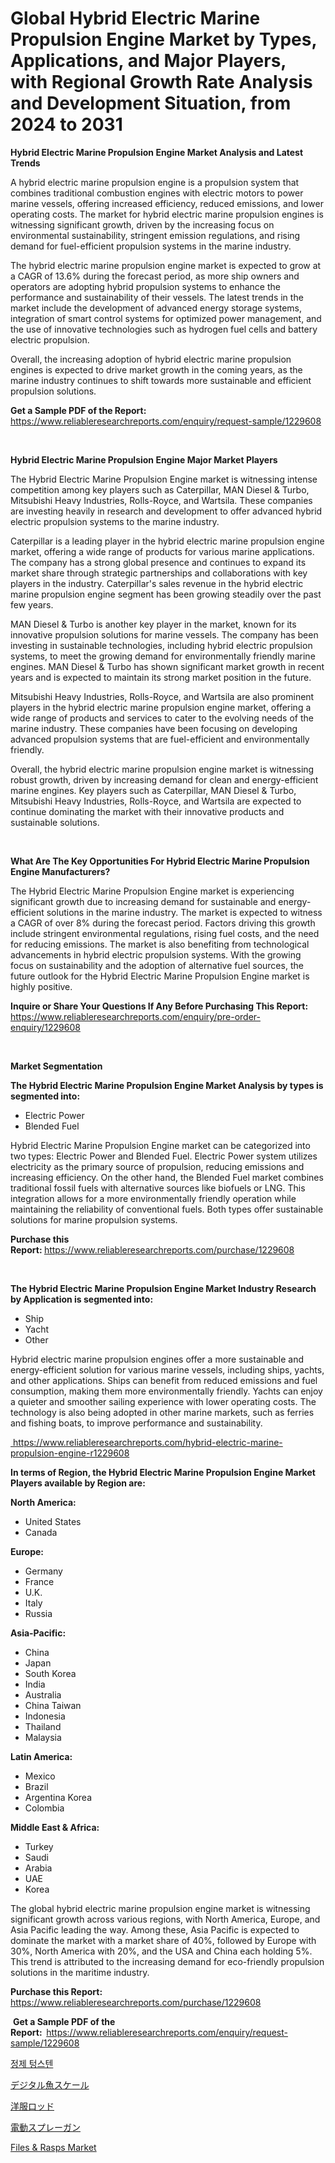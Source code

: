 <p><h1>Global Hybrid Electric Marine Propulsion Engine Market by Types, Applications, and Major Players, with Regional Growth Rate Analysis and Development Situation, from 2024 to 2031</h1></p><p><strong>Hybrid Electric Marine Propulsion Engine Market Analysis and Latest Trends</strong></p>
<p><p>A hybrid electric marine propulsion engine is a propulsion system that combines traditional combustion engines with electric motors to power marine vessels, offering increased efficiency, reduced emissions, and lower operating costs. The market for hybrid electric marine propulsion engines is witnessing significant growth, driven by the increasing focus on environmental sustainability, stringent emission regulations, and rising demand for fuel-efficient propulsion systems in the marine industry.</p><p>The hybrid electric marine propulsion engine market is expected to grow at a CAGR of 13.6% during the forecast period, as more ship owners and operators are adopting hybrid propulsion systems to enhance the performance and sustainability of their vessels. The latest trends in the market include the development of advanced energy storage systems, integration of smart control systems for optimized power management, and the use of innovative technologies such as hydrogen fuel cells and battery electric propulsion.</p><p>Overall, the increasing adoption of hybrid electric marine propulsion engines is expected to drive market growth in the coming years, as the marine industry continues to shift towards more sustainable and efficient propulsion solutions.</p></p>
<p><strong>Get a Sample PDF of the Report:&nbsp;</strong> <a href="https://www.reliableresearchreports.com/enquiry/request-sample/1229608">https://www.reliableresearchreports.com/enquiry/request-sample/1229608</a></p>
<p>&nbsp;</p>
<p><strong>Hybrid Electric Marine Propulsion Engine Major Market Players</strong></p>
<p><p>The Hybrid Electric Marine Propulsion Engine market is witnessing intense competition among key players such as Caterpillar, MAN Diesel & Turbo, Mitsubishi Heavy Industries, Rolls-Royce, and Wartsila. These companies are investing heavily in research and development to offer advanced hybrid electric propulsion systems to the marine industry.</p><p>Caterpillar is a leading player in the hybrid electric marine propulsion engine market, offering a wide range of products for various marine applications. The company has a strong global presence and continues to expand its market share through strategic partnerships and collaborations with key players in the industry. Caterpillar's sales revenue in the hybrid electric marine propulsion engine segment has been growing steadily over the past few years.</p><p>MAN Diesel & Turbo is another key player in the market, known for its innovative propulsion solutions for marine vessels. The company has been investing in sustainable technologies, including hybrid electric propulsion systems, to meet the growing demand for environmentally friendly marine engines. MAN Diesel & Turbo has shown significant market growth in recent years and is expected to maintain its strong market position in the future.</p><p>Mitsubishi Heavy Industries, Rolls-Royce, and Wartsila are also prominent players in the hybrid electric marine propulsion engine market, offering a wide range of products and services to cater to the evolving needs of the marine industry. These companies have been focusing on developing advanced propulsion systems that are fuel-efficient and environmentally friendly.</p><p>Overall, the hybrid electric marine propulsion engine market is witnessing robust growth, driven by increasing demand for clean and energy-efficient marine engines. Key players such as Caterpillar, MAN Diesel & Turbo, Mitsubishi Heavy Industries, Rolls-Royce, and Wartsila are expected to continue dominating the market with their innovative products and sustainable solutions.</p></p>
<p>&nbsp;</p>
<p><strong>What Are The Key Opportunities For Hybrid Electric Marine Propulsion Engine Manufacturers?</strong></p>
<p><p>The Hybrid Electric Marine Propulsion Engine market is experiencing significant growth due to increasing demand for sustainable and energy-efficient solutions in the marine industry. The market is expected to witness a CAGR of over 8% during the forecast period. Factors driving this growth include stringent environmental regulations, rising fuel costs, and the need for reducing emissions. The market is also benefiting from technological advancements in hybrid electric propulsion systems. With the growing focus on sustainability and the adoption of alternative fuel sources, the future outlook for the Hybrid Electric Marine Propulsion Engine market is highly positive.</p></p>
<p><strong>Inquire or Share Your Questions If Any Before Purchasing This Report:</strong> <a href="https://www.reliableresearchreports.com/enquiry/pre-order-enquiry/1229608">https://www.reliableresearchreports.com/enquiry/pre-order-enquiry/1229608</a></p>
<p>&nbsp;</p>
<p><strong>Market Segmentation</strong></p>
<p><strong>The Hybrid Electric Marine Propulsion Engine Market Analysis by types is segmented into:</strong></p>
<p><ul><li>Electric Power</li><li>Blended Fuel</li></ul></p>
<p><p>Hybrid Electric Marine Propulsion Engine market can be categorized into two types: Electric Power and Blended Fuel. Electric Power system utilizes electricity as the primary source of propulsion, reducing emissions and increasing efficiency. On the other hand, the Blended Fuel market combines traditional fossil fuels with alternative sources like biofuels or LNG. This integration allows for a more environmentally friendly operation while maintaining the reliability of conventional fuels. Both types offer sustainable solutions for marine propulsion systems.</p></p>
<p><strong>Purchase this Report:&nbsp;</strong><a href="https://www.reliableresearchreports.com/purchase/1229608">https://www.reliableresearchreports.com/purchase/1229608</a></p>
<p>&nbsp;</p>
<p><strong>The Hybrid Electric Marine Propulsion Engine Market Industry Research by Application is segmented into:</strong></p>
<p><ul><li>Ship</li><li>Yacht</li><li>Other</li></ul></p>
<p><p>Hybrid electric marine propulsion engines offer a more sustainable and energy-efficient solution for various marine vessels, including ships, yachts, and other applications. Ships can benefit from reduced emissions and fuel consumption, making them more environmentally friendly. Yachts can enjoy a quieter and smoother sailing experience with lower operating costs. The technology is also being adopted in other marine markets, such as ferries and fishing boats, to improve performance and sustainability.</p></p>
<p><a href="https://www.reliableresearchreports.com/hybrid-electric-marine-propulsion-engine-r1229608">&nbsp;https://www.reliableresearchreports.com/hybrid-electric-marine-propulsion-engine-r1229608</a></p>
<p><strong>In terms of Region, the Hybrid Electric Marine Propulsion Engine Market Players available by Region are:</strong></p>
<p>
    <p> <strong> North America: </strong>
        <ul>
            <li>United States</li>
            <li>Canada</li>
        </ul>
        </p> 
    <p> <strong> Europe: </strong>
        <ul>
            <li>Germany</li>
            <li>France</li>
            <li>U.K.</li>
            <li>Italy</li>
            <li>Russia</li>
        </ul>
        </p> 
    <p> <strong> Asia-Pacific: </strong>
        <ul>
            <li>China</li>
            <li>Japan</li>
            <li>South Korea</li>
            <li>India</li>
            <li>Australia</li>
            <li>China Taiwan</li>
            <li>Indonesia</li>
            <li>Thailand</li>
            <li>Malaysia</li>
        </ul>
        </p> 
    <p> <strong> Latin America: </strong>
        <ul>
            <li>Mexico</li>
            <li>Brazil</li>
            <li>Argentina Korea</li>
            <li>Colombia</li>
        </ul>
        </p> 
    <p> <strong> Middle East & Africa: </strong>
        <ul>
            <li>Turkey</li>
            <li>Saudi</li>
            <li>Arabia</li>
            <li>UAE</li>
            <li>Korea</li>
        </ul>
    </p>
    </p>
<p><p>The global hybrid electric marine propulsion engine market is witnessing significant growth across various regions, with North America, Europe, and Asia Pacific leading the way. Among these, Asia Pacific is expected to dominate the market with a market share of 40%, followed by Europe with 30%, North America with 20%, and the USA and China each holding 5%. This trend is attributed to the increasing demand for eco-friendly propulsion solutions in the maritime industry.</p></p>
<p><strong>Purchase this Report: </strong><a href="https://www.reliableresearchreports.com/purchase/1229608">https://www.reliableresearchreports.com/purchase/1229608</a></p>
<p>&nbsp;<strong>Get a Sample PDF of the Report:&nbsp;&nbsp;</strong><a href="https://www.reliableresearchreports.com/enquiry/request-sample/1229608">https://www.reliableresearchreports.com/enquiry/request-sample/1229608</a></p>
<p><strong></strong></p>
<p><p><a href="https://medium.com/@bub56567/%EC%A0%95%EC%A0%9C-%EB%90%9C-%ED%85%85%EC%8A%A4%ED%85%90-%EC%8B%9C%EC%9E%A5-%EA%B7%9C%EB%AA%A8-cagr-%EB%8F%99%ED%96%A5-2024-2030-0a7ff22b3522">정제 텅스텐</a></p><p><a href="https://github.com/pepo3k/Market-Research-Report-List-1/blob/main/129870030355.md">デジタル魚スケール</a></p><p><a href="https://medium.com/@addiehirthe05/%E6%9C%8D%E3%81%AE%E6%A3%9A%E5%B8%82%E5%A0%B4-%E3%82%BF%E3%82%A4%E3%83%97-%E5%BF%9C%E7%94%A8-%E5%9C%B0%E7%90%86%E3%81%AB%E3%82%88%E3%82%8B%E5%8C%85%E6%8B%AC%E7%9A%84%E8%A9%95%E4%BE%A1-e997896f7a24">洋服ロッド</a></p><p><a href="https://github.com/nemesis2824/Market-Research-Report-List-1/blob/main/536064930356.md">電動スプレーガン</a></p><p><a href="https://medium.com/@emiliomartelli542/files-amp-rasps-market-insights-into-market-cagr-market-trends-and-growth-strategies-f7594f54ffbc">Files & Rasps Market</a></p></p>